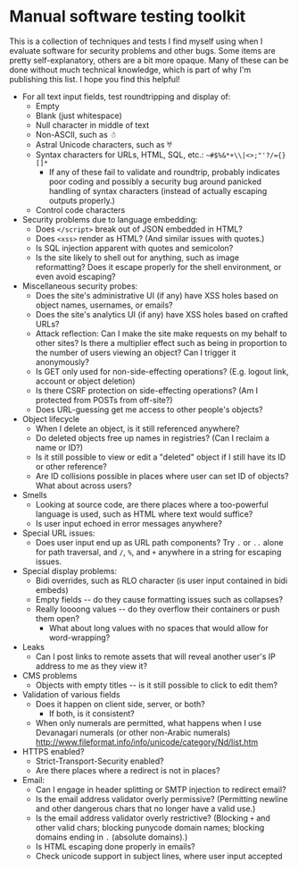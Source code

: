 # Manual software testing toolkit

This is a collection of techniques and tests I find myself using when
I evaluate software for security problems and other bugs. Some items
are pretty self-explanatory, others are a bit more opaque. Many of
these can be done without much technical knowledge, which is part of
why I'm publishing this list. I hope you find this helpful!

- For all text input fields, test roundtripping and display of:
    - Empty
    - Blank (just whitespace)
    - Null character in middle of text
    - Non-ASCII, such as ☃
    - Astral Unicode characters, such as 𐀀
    - Syntax characters for URLs, HTML, SQL, etc.: `~#$%&*+\\|<>;"'?/={}[]*`
        - If any of these fail to validate and roundtrip, probably
          indicates poor coding and possibly a security bug around
          panicked handling of syntax characters (instead of actually
          escaping outputs properly.)
    - Control code characters
- Security problems due to language embedding:
    - Does `</script>` break out of JSON embedded in HTML?
    - Does `<xss>` render as HTML? (And similar issues with quotes.)
    - Is SQL injection apparent with quotes and semicolon?
    - Is the site likely to shell out for anything, such as image
      reformatting? Does it escape properly for the shell environment,
      or even avoid escaping?
- Miscellaneous security probes:
    - Does the site's administrative UI (if any) have XSS holes based
      on object names, usernames, or emails?
    - Does the site's analytics UI (if any) have XSS holes based on
      crafted URLs?
    - Attack reflection: Can I make the site make requests on my
      behalf to other sites?  Is there a multiplier effect such as
      being in proportion to the number of users viewing an object?
      Can I trigger it anonymously?
    - Is GET only used for non-side-effecting operations? (E.g. logout
      link, account or object deletion)
    - Is there CSRF protection on side-effecting operations? (Am I
      protected from POSTs from off-site?)
    - Does URL-guessing get me access to other people's objects?
- Object lifecycle
    - When I delete an object, is it still referenced anywhere?
    - Do deleted objects free up names in registries? (Can I reclaim a
      name or ID?)
    - Is it still possible to view or edit a "deleted" object if I
      still have its ID or other reference?
    - Are ID collisions possible in places where user can set ID of
      objects? What about across users?
- Smells
    - Looking at source code, are there places where a too-powerful
      language is used, such as HTML where text would suffice?
    - Is user input echoed in error messages anywhere?
- Special URL issues:
    - Does user input end up as URL path components? Try `.` or `..`
      alone for path traversal, and `/`, `%`, and `+` anywhere in a
      string for escaping issues.
- Special display problems:
    - Bidi overrides, such as RLO character (is user input contained
      in bidi embeds)
    - Empty fields -- do they cause formatting issues such as collapses?
    - Really loooong values -- do they overflow their containers or
      push them open?
        - What about long values with no spaces that would allow for
          word-wrapping?
- Leaks
    - Can I post links to remote assets that will reveal another
      user's IP address to me as they view it?
- CMS problems
    - Objects with empty titles -- is it still possible to click to edit them?
- Validation of various fields
    - Does it happen on client side, server, or both?
        - If both, is it consistent?
    - When only numerals are permitted, what happens when I use
      Devanagari numerals (or other non-Arabic numerals)
      http://www.fileformat.info/info/unicode/category/Nd/list.htm
- HTTPS enabled?
    - Strict-Transport-Security enabled?
    - Are there places where a redirect is not in places?
- Email:
    - Can I engage in header splitting or SMTP injection to redirect email?
    - Is the email address validator overly permissive? (Permitting
      newline and other dangerous chars that no longer have a valid
      use.)
    - Is the email address validator overly restrictive? (Blocking `+`
      and other valid chars; blocking punycode domain names; blocking
      domains ending in `.` (absolute domains).)
    - Is HTML escaping done properly in emails?
    - Check unicode support in subject lines, where user input accepted
